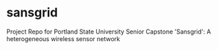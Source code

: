 sansgrid
========

Project Repo for Portland State University Senior Capstone 'Sansgrid': A heterogeneous wireless sensor network 